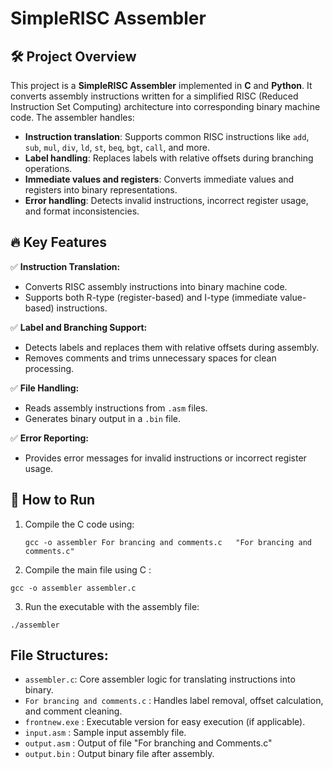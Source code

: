 # SimpleRISC Assembler

## 🛠️ Project Overview
This project is a **SimpleRISC Assembler** implemented in **C** and **Python**. It converts assembly instructions written for a simplified RISC (Reduced Instruction Set Computing) architecture into corresponding binary machine code. The assembler handles:
- **Instruction translation**: Supports common RISC instructions like `add`, `sub`, `mul`, `div`, `ld`, `st`, `beq`, `bgt`, `call`, and more.
- **Label handling**: Replaces labels with relative offsets during branching operations.
- **Immediate values and registers**: Converts immediate values and registers into binary representations.
- **Error handling**: Detects invalid instructions, incorrect register usage, and format inconsistencies.

## 🔥 Key Features
✅ **Instruction Translation:**  
- Converts RISC assembly instructions into binary machine code.  
- Supports both R-type (register-based) and I-type (immediate value-based) instructions.  

✅ **Label and Branching Support:**  
- Detects labels and replaces them with relative offsets during assembly.  
- Removes comments and trims unnecessary spaces for clean processing.  

✅ **File Handling:**  
- Reads assembly instructions from `.asm` files.  
- Generates binary output in a `.bin` file.  

✅ **Error Reporting:**  
- Provides error messages for invalid instructions or incorrect register usage.  

## 🚀 How to Run
1. Compile the C code using:  
   ```
   gcc -o assembler For brancing and comments.c   "For brancing and comments.c"
   ```
2. Compile the main file using C :
  ```
  gcc -o assembler assembler.c
  ```
3. Run the executable with the assembly file:
  ```
  ./assembler
  ```
## File Structures: 
- `assembler.c`: Core assembler logic for translating instructions into binary.
- `For brancing and comments.c` : Handles label removal, offset calculation, and comment cleaning.
- `frontnew.exe` : Executable version for easy execution (if applicable).
- `input.asm` : Sample input assembly file.
- `output.asm` : Output of file "For branching and Comments.c"
- `output.bin` : Output binary file after assembly.


